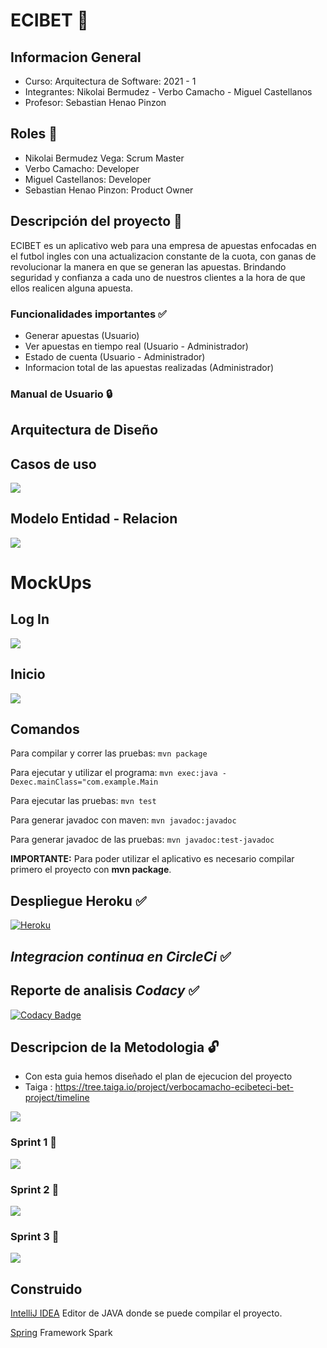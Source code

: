 # ECIBET :gem:

## Informacion General
- Curso: Arquitectura de Software: 2021 - 1
- Integrantes: Nikolai Bermudez - Verbo Camacho - Miguel Castellanos
- Profesor: Sebastian Henao Pinzon

## Roles :bell:
- Nikolai Bermudez Vega: Scrum Master
- Verbo Camacho: Developer
- Miguel Castellanos: Developer
- Sebastian Henao Pinzon: Product Owner

## Descripción del proyecto :currency_exchange:
ECIBET es un aplicativo web para una empresa de apuestas enfocadas en el futbol ingles con una actualizacion constante de la cuota, con ganas de revolucionar la manera en que se generan las apuestas. Brindando seguridad y confianza a cada uno de nuestros clientes a la hora de que ellos realicen alguna apuesta. 

### Funcionalidades importantes :white_check_mark:
- Generar apuestas (Usuario)
- Ver apuestas en tiempo real (Usuario - Administrador)
- Estado de cuenta (Usuario - Administrador)
- Informacion total de las apuestas realizadas (Administrador)

### Manual de Usuario :lock:

## Arquitectura de Diseño
## Casos de uso
![](img/Casos_de_uso.jpg)

## Modelo Entidad - Relacion
![](img/image.png)

# MockUps
## Log In
![](img/Log.jpeg)
## Inicio
![](img/Inicio.jpeg)

## Comandos
Para compilar y correr las pruebas: ```mvn package```

Para ejecutar y utilizar el programa: ```mvn exec:java -Dexec.mainClass="com.example.Main```

Para ejecutar las pruebas: ```mvn test```

Para generar javadoc con maven: ```mvn javadoc:javadoc```

Para generar javadoc de las pruebas: ```mvn javadoc:test-javadoc```

**IMPORTANTE:** Para poder utilizar el aplicativo es necesario compilar primero el proyecto con **mvn package**.

## Despliegue Heroku :white_check_mark:
[![Heroku](img/heroku.png)](http://ecibets.herokuapp.com)

## *Integracion continua en CircleCi* :white_check_mark:
## Reporte de analisis *Codacy* :white_check_mark:
[![Codacy Badge](https://app.codacy.com/project/badge/Grade/9c5a8e845ac94857ab11ec72cb0afd78)](https://www.codacy.com/gh/ECIBET/ECI-BET-PROJECT/dashboard?utm_source=github.com&amp;utm_medium=referral&amp;utm_content=ECIBET/ECI-BET-PROJECT&amp;utm_campaign=Badge_Grade)

## Descripcion de la Metodologia :unlock:
- Con esta guia hemos diseñado el plan de ejecucion del proyecto
- Taiga : https://tree.taiga.io/project/verbocamacho-ecibeteci-bet-project/timeline

![](img/puntos.jpg)
### Sprint 1 :100:
![](img/sprint1.jpg)
### Sprint 2 :100:
![](img/sprint-2.jpg)
### Sprint 3 :100:
![](img/sprint-3.jpg)

## Construido
[IntelliJ IDEA](https://www.jetbrains.com/es-es/idea/) Editor de JAVA donde se puede compilar el proyecto.

[Spring](https://spring.io) Framework Spark



